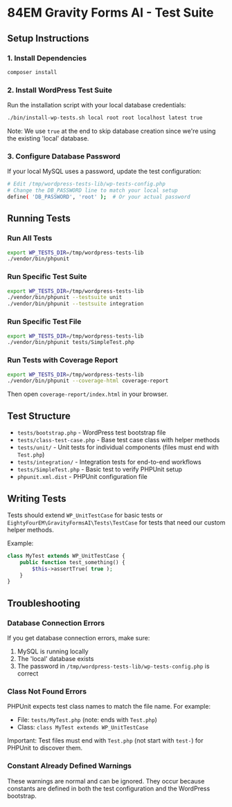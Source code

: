 # 84EM Gravity Forms AI - Test Suite

## Setup Instructions

### 1. Install Dependencies

```bash
composer install
```

### 2. Install WordPress Test Suite

Run the installation script with your local database credentials:

```bash
./bin/install-wp-tests.sh local root root localhost latest true
```

Note: We use `true` at the end to skip database creation since we're using the existing 'local' database.

### 3. Configure Database Password

If your local MySQL uses a password, update the test configuration:

```bash
# Edit /tmp/wordpress-tests-lib/wp-tests-config.php
# Change the DB_PASSWORD line to match your local setup
define( 'DB_PASSWORD', 'root' );  # Or your actual password
```

## Running Tests

### Run All Tests

```bash
export WP_TESTS_DIR=/tmp/wordpress-tests-lib
./vendor/bin/phpunit
```

### Run Specific Test Suite

```bash
export WP_TESTS_DIR=/tmp/wordpress-tests-lib
./vendor/bin/phpunit --testsuite unit
./vendor/bin/phpunit --testsuite integration
```

### Run Specific Test File

```bash
export WP_TESTS_DIR=/tmp/wordpress-tests-lib
./vendor/bin/phpunit tests/SimpleTest.php
```

### Run Tests with Coverage Report

```bash
export WP_TESTS_DIR=/tmp/wordpress-tests-lib
./vendor/bin/phpunit --coverage-html coverage-report
```

Then open `coverage-report/index.html` in your browser.

## Test Structure

- `tests/bootstrap.php` - WordPress test bootstrap file
- `tests/class-test-case.php` - Base test case class with helper methods
- `tests/unit/` - Unit tests for individual components (files must end with `Test.php`)
- `tests/integration/` - Integration tests for end-to-end workflows
- `tests/SimpleTest.php` - Basic test to verify PHPUnit setup
- `phpunit.xml.dist` - PHPUnit configuration file

## Writing Tests

Tests should extend `WP_UnitTestCase` for basic tests or `EightyFourEM\GravityFormsAI\Tests\TestCase` for tests that need our custom helper methods.

Example:

```php
class MyTest extends WP_UnitTestCase {
    public function test_something() {
        $this->assertTrue( true );
    }
}
```

## Troubleshooting

### Database Connection Errors

If you get database connection errors, make sure:
1. MySQL is running locally
2. The 'local' database exists
3. The password in `/tmp/wordpress-tests-lib/wp-tests-config.php` is correct

### Class Not Found Errors

PHPUnit expects test class names to match the file name. For example:
- File: `tests/MyTest.php` (note: ends with `Test.php`)
- Class: `class MyTest extends WP_UnitTestCase`

Important: Test files must end with `Test.php` (not start with `test-`) for PHPUnit to discover them.

### Constant Already Defined Warnings

These warnings are normal and can be ignored. They occur because constants are defined in both the test configuration and the WordPress bootstrap.